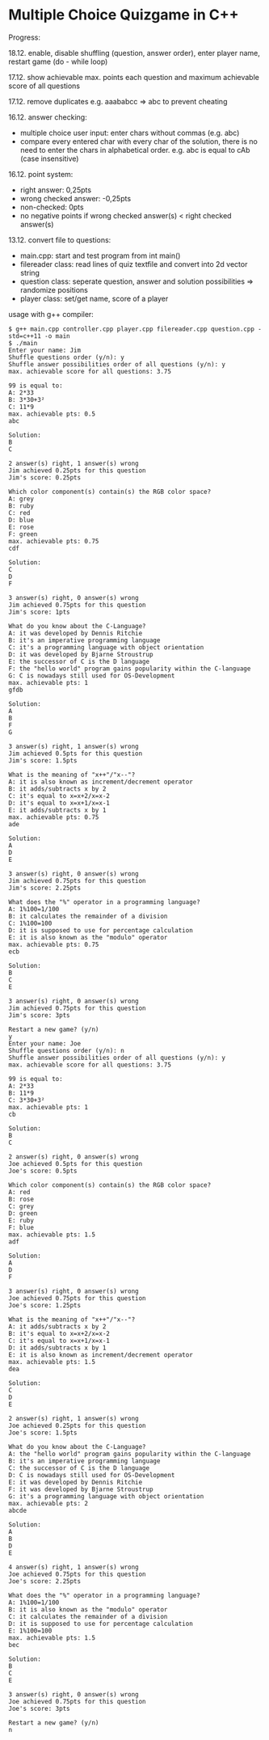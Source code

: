 # Multiple Choice Quizgame in C++

Progress:

18.12. enable, disable shuffling (question, answer order), enter player name, restart game (do - while loop) 

17.12. show achievable max. points each question and maximum achievable score of all questions

17.12. remove duplicates e.g. aaababcc => abc to prevent cheating

16.12. answer checking:
+ multiple choice user input: enter chars without commas (e.g. abc) 
+ compare every entered char with every char of the solution, there is no need to enter the chars in alphabetical order. e.g. abc is equal to cAb (case insensitive)  

16.12. point system: 
+ right answer: 0,25pts
+ wrong checked answer: -0,25pts
+ non-checked: 0pts 
+ no negative points if wrong checked answer(s) < right checked answer(s)

13.12. convert file to questions:
+ main.cpp: start and test program from int main()
+ filereader class: read lines of quiz textfile and convert into 2d vector string
+ question class: seperate question, answer and solution possibilities => randomize positions 
+ player class: set/get name, score of a player

usage with g++ compiler:
```
$ g++ main.cpp controller.cpp player.cpp filereader.cpp question.cpp -std=c++11 -o main
$ ./main
Enter your name: Jim
Shuffle questions order (y/n): y
Shuffle answer possibilities order of all questions (y/n): y
max. achievable score for all questions: 3.75

99 is equal to:
A: 2*33
B: 3*30+3²
C: 11*9
max. achievable pts: 0.5
abc

Solution:
B
C

2 answer(s) right, 1 answer(s) wrong
Jim achieved 0.25pts for this question
Jim's score: 0.25pts

Which color component(s) contain(s) the RGB color space?
A: grey
B: ruby
C: red
D: blue
E: rose
F: green
max. achievable pts: 0.75
cdf

Solution:
C
D
F

3 answer(s) right, 0 answer(s) wrong
Jim achieved 0.75pts for this question
Jim's score: 1pts

What do you know about the C-Language?
A: it was developed by Dennis Ritchie
B: it's an imperative programming language
C: it's a programming language with object orientation
D: it was developed by Bjarne Stroustrup
E: the successor of C is the D language
F: the "hello world" program gains popularity within the C-language
G: C is nowadays still used for OS-Development
max. achievable pts: 1
gfdb

Solution:
A
B
F
G

3 answer(s) right, 1 answer(s) wrong
Jim achieved 0.5pts for this question
Jim's score: 1.5pts

What is the meaning of "x++"/"x--"?
A: it is also known as increment/decrement operator
B: it adds/subtracts x by 2
C: it's equal to x=x+2/x=x-2
D: it's equal to x=x+1/x=x-1
E: it adds/subtracts x by 1
max. achievable pts: 0.75
ade

Solution:
A
D
E

3 answer(s) right, 0 answer(s) wrong
Jim achieved 0.75pts for this question
Jim's score: 2.25pts

What does the "%" operator in a programming language?
A: 1%100=1/100
B: it calculates the remainder of a division
C: 1%100=100
D: it is supposed to use for percentage calculation
E: it is also known as the "modulo" operator
max. achievable pts: 0.75
ecb

Solution:
B
C
E

3 answer(s) right, 0 answer(s) wrong
Jim achieved 0.75pts for this question
Jim's score: 3pts

Restart a new game? (y/n)
y
Enter your name: Joe
Shuffle questions order (y/n): n
Shuffle answer possibilities order of all questions (y/n): y
max. achievable score for all questions: 3.75

99 is equal to:
A: 2*33
B: 11*9
C: 3*30+3²
max. achievable pts: 1
cb

Solution:
B
C

2 answer(s) right, 0 answer(s) wrong
Joe achieved 0.5pts for this question
Joe's score: 0.5pts

Which color component(s) contain(s) the RGB color space?
A: red
B: rose
C: grey
D: green
E: ruby
F: blue
max. achievable pts: 1.5
adf

Solution:
A
D
F

3 answer(s) right, 0 answer(s) wrong
Joe achieved 0.75pts for this question
Joe's score: 1.25pts

What is the meaning of "x++"/"x--"?
A: it adds/subtracts x by 2
B: it's equal to x=x+2/x=x-2
C: it's equal to x=x+1/x=x-1
D: it adds/subtracts x by 1
E: it is also known as increment/decrement operator
max. achievable pts: 1.5
dea

Solution:
C
D
E

2 answer(s) right, 1 answer(s) wrong
Joe achieved 0.25pts for this question
Joe's score: 1.5pts

What do you know about the C-Language?
A: the "hello world" program gains popularity within the C-language
B: it's an imperative programming language
C: the successor of C is the D language
D: C is nowadays still used for OS-Development
E: it was developed by Dennis Ritchie
F: it was developed by Bjarne Stroustrup
G: it's a programming language with object orientation
max. achievable pts: 2
abcde

Solution:
A
B
D
E

4 answer(s) right, 1 answer(s) wrong
Joe achieved 0.75pts for this question
Joe's score: 2.25pts

What does the "%" operator in a programming language?
A: 1%100=1/100
B: it is also known as the "modulo" operator
C: it calculates the remainder of a division
D: it is supposed to use for percentage calculation
E: 1%100=100
max. achievable pts: 1.5
bec

Solution:
B
C
E

3 answer(s) right, 0 answer(s) wrong
Joe achieved 0.75pts for this question
Joe's score: 3pts

Restart a new game? (y/n)
n
```
